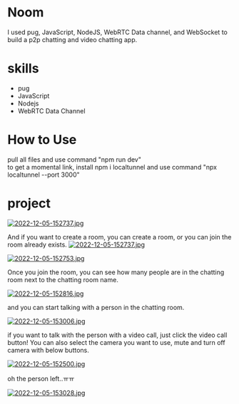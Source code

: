 # Noom

I used pug, JavaScript, NodeJS, WebRTC Data channel, and WebSocket to build a p2p chatting and video chatting app.

# skills
- pug
- JavaScript
- Nodejs
- WebRTC Data Channel
# How to Use
pull all files and use command "npm run dev"<br>
to get a momental link, install npm i localtunnel and use command "npx localtunnel --port 3000"
# project

[![2022-12-05-152737.jpg](https://i.postimg.cc/RVGSBqKN/2022-12-05-152737.jpg)](https://postimg.cc/HVcD0YSg)

And if you want to create a room, you can create a room, or you can join the room already exists.
[![2022-12-05-152737.jpg](https://i.postimg.cc/RVGSBqKN/2022-12-05-152737.jpg)](https://postimg.cc/HVcD0YSg)

[![2022-12-05-152753.jpg](https://i.postimg.cc/YSLMY3VW/2022-12-05-152753.jpg)](https://postimg.cc/5HJhMwf4)

Once you join the room, you can see how many people are in the chatting room next to the chatting room name.

[![2022-12-05-152816.jpg](https://i.postimg.cc/WbpVXjCj/2022-12-05-152816.jpg)](https://postimg.cc/ThsBP8TH)

and you can start talking with a person in the chatting room.

[![2022-12-05-153006.jpg](https://i.postimg.cc/vZcswhGN/2022-12-05-153006.jpg)](https://postimg.cc/xXD7KKJv)

if you want to talk with the person with a video call, just click the video call button!
You can also select the camera you want to use, mute and turn off camera with below buttons.

[![2022-12-05-152500.jpg](https://i.postimg.cc/28yJ15gq/2022-12-05-152500.jpg)](https://postimg.cc/mtxVqTLR)


oh the person left..ㅠㅠ

[![2022-12-05-153028.jpg](https://i.postimg.cc/kXRsrRky/2022-12-05-153028.jpg)](https://postimg.cc/svy77xfB)
